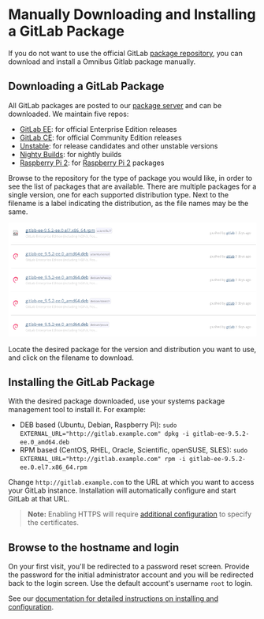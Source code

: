 # Manually Downloading and Installing a GitLab Package

If you do not want to use the official GitLab [package repository](https://about.gitlab.com/installation), you can download and install a Omnibus Gitlab package manually.

## Downloading a GitLab Package

All GitLab packages are posted to our [package server](https://packages.gitlab.com/gitlab/) and can be downloaded. We maintain five repos:

* [GitLab EE](https://packages.gitlab.com/gitlab/gitlab-ee): for official Enterprise Edition releases
* [GitLab CE](https://packages.gitlab.com/gitlab/gitlab-ce): for official Community Edition releases
* [Unstable](https://packages.gitlab.com/gitlab/unstable): for release candidates and other unstable versions
* [Nighty Builds](https://packages.gitlab.com/gitlab/nightly-builds): for nightly builds
* [Raspberry Pi 2](https://packages.gitlab.com/gitlab/raspberry-pi2): for [Raspberry Pi 2](https://www.raspberrypi.org) packages

Browse to the repository for the type of package you would like, in order to see the list of packages that are available. There are multiple packages for a single version, one for each supported distribution type. Next to the filename is a label indicating the distribution, as the file names may be the same.

![Package Listing](img/package_list.png)

Locate the desired package for the version and distribution you want to use, and click on the filename to download.

## Installing the GitLab Package

With the desired package downloaded, use your systems package management tool to install it. For example:

* DEB based (Ubuntu, Debian, Raspberry Pi): `sudo EXTERNAL_URL="http://gitlab.example.com" dpkg -i gitlab-ee-9.5.2-ee.0_amd64.deb`
* RPM based (CentOS, RHEL, Oracle, Scientific, openSUSE, SLES): `sudo EXTERNAL_URL="http://gitlab.example.com" rpm -i gitlab-ee-9.5.2-ee.0.el7.x86_64.rpm`

Change `http://gitlab.example.com` to the URL at which you want to access your GitLab instance. Installation will automatically configure and start GitLab at that URL.

> **Note:** Enabling HTTPS will require [additional configuration](settings/nginx.html#enable-https) to specify the certificates.

## Browse to the hostname and login

On your first visit, you'll be redirected to a password reset screen. Provide the password for the initial administrator account and you will be redirected back to the login screen. Use the default account's username `root` to login.

See our [documentation for detailed instructions on installing and configuration](https://docs.gitlab.com/omnibus/README.html#installation-and-configuration-using-omnibus-package).
